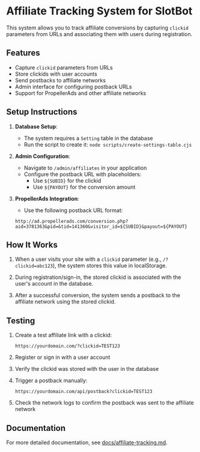 # Affiliate Tracking System for SlotBot

This system allows you to track affiliate conversions by capturing `clickid` parameters from URLs and associating them with users during registration.

## Features

- Capture `clickid` parameters from URLs
- Store clickids with user accounts
- Send postbacks to affiliate networks
- Admin interface for configuring postback URLs
- Support for PropellerAds and other affiliate networks

## Setup Instructions

1. **Database Setup**:

   - The system requires a `Setting` table in the database
   - Run the script to create it: `node scripts/create-settings-table.cjs`

2. **Admin Configuration**:

   - Navigate to `/admin/affiliates` in your application
   - Configure the postback URL with placeholders:
     - Use `${SUBID}` for the clickid
     - Use `${PAYOUT}` for the conversion amount

3. **PropellerAds Integration**:
   - Use the following postback URL format:
   ```
   http://ad.propellerads.com/conversion.php?aid=3781363&pid=&tid=141360&visitor_id=${SUBID}&payout=${PAYOUT}
   ```

## How It Works

1. When a user visits your site with a `clickid` parameter (e.g., `/?clickid=abc123`), the system stores this value in localStorage.

2. During registration/sign-in, the stored clickid is associated with the user's account in the database.

3. After a successful conversion, the system sends a postback to the affiliate network using the stored clickid.

## Testing

1. Create a test affiliate link with a clickid:

   ```
   https://yourdomain.com/?clickid=TEST123
   ```

2. Register or sign in with a user account

3. Verify the clickid was stored with the user in the database

4. Trigger a postback manually:

   ```
   https://yourdomain.com/api/postback?clickid=TEST123
   ```

5. Check the network logs to confirm the postback was sent to the affiliate network

## Documentation

For more detailed documentation, see [docs/affiliate-tracking.md](docs/affiliate-tracking.md).
